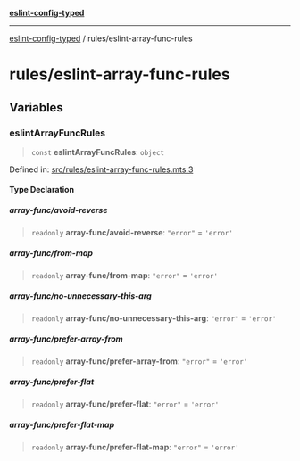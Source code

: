 [**eslint-config-typed**](../README.md)

---

[eslint-config-typed](../README.md) / rules/eslint-array-func-rules

# rules/eslint-array-func-rules

## Variables

### eslintArrayFuncRules

> `const` **eslintArrayFuncRules**: `object`

Defined in: [src/rules/eslint-array-func-rules.mts:3](https://github.com/noshiro-pf/eslint-config-typed/blob/main/src/rules/eslint-array-func-rules.mts#L3)

#### Type Declaration

##### array-func/avoid-reverse

> `readonly` **array-func/avoid-reverse**: `"error"` = `'error'`

##### array-func/from-map

> `readonly` **array-func/from-map**: `"error"` = `'error'`

##### array-func/no-unnecessary-this-arg

> `readonly` **array-func/no-unnecessary-this-arg**: `"error"` = `'error'`

##### array-func/prefer-array-from

> `readonly` **array-func/prefer-array-from**: `"error"` = `'error'`

##### array-func/prefer-flat

> `readonly` **array-func/prefer-flat**: `"error"` = `'error'`

##### array-func/prefer-flat-map

> `readonly` **array-func/prefer-flat-map**: `"error"` = `'error'`
